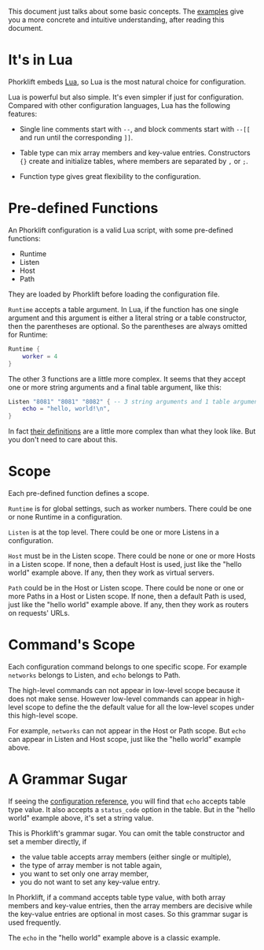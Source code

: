 This document just talks about some basic concepts.
The [examples](../example/) give you a more concrete and intuitive understanding,
after reading this document.


# It's in Lua

Phorklift embeds [Lua](https://lua.org), so Lua is the most natural choice
for configuration.

Lua is powerful but also simple. It's even simpler if just for configuration.
Compared with other configuration languages, Lua has the following features:

- Single line comments start with `--`, and block comments start with `--[[`
  and run until the corresponding `]]`.

- Table type can mix array members and key-value entries. Constructors `{}`
  create and initialize tables, where members are separated by `,` or `;`.

- Function type gives great flexibility to the configuration.


# Pre-defined Functions

An Phorklift configuration is a valid Lua script, with some pre-defined functions:

- Runtime
- Listen
- Host
- Path

They are loaded by Phorklift before loading the configuration file.

`Runtime` accepts a table argument.
In Lua, if the function has one single argument and this argument is either
a literal string or a table constructor, then the parentheses are optional.
So the parentheses are always omitted for Runtime:

  ```lua
  Runtime {
      worker = 4
  }
  ```

The other 3 functions are a little more complex. It seems that they accept
one or more string arguments and a final table argument, like this:

  ```lua
  Listen "8081" "8081" "8082" { -- 3 string arguments and 1 table argument
      echo = "hello, world!\n",
  }
  ```

In fact [their definitions](../src/phl_conf_predefs.lua) are a little more
complex than what they look like. But you don't need to care about this.


# Scope

Each pre-defined function defines a scope.

`Runtime` is for global settings, such as worker numbers. There could be one
or none Runtime in a configuration.

`Listen` is at the top level. There could be one or more Listens
in a configuration.

`Host` must be in the Listen scope. There could be none or one or more Hosts in
a Listen scope. If none, then a default Host is used, just like the
"hello world" example above. If any, then they work as virtual servers.

`Path` could be in the Host or Listen scope. There could be none or one or more
Paths in a Host or Listen scope. If none, then a default Path is used, just like the
"hello world" example above. If any, then they work as routers on requests' URLs.


# Command's Scope

Each configuration command belongs to one specific scope. For example `networks`
belongs to Listen, and `echo` belongs to Path.

The high-level commands can not appear in low-level scope because it does
not make sense.
However low-level commands can appear in high-level scope to define the
the default value for all the low-level scopes under this high-level scope.

For example, `networks` can not appear in the Host or Path scope.
But `echo` can appear in Listen and Host scope, just like the "hello world"
example above.


# A Grammar Sugar

If seeing the [configuration reference](4.conf_reference.md), you will find
that `echo` accepts table type value. It also accepts a `status_code`
option in the table. But in the "hello world" example above, it's set a string
value.

This is Phorklift's grammar sugar. You can omit the table constructor and set a
member directly, if

- the value table accepts array members (either single or multiple),
- the type of array member is not table again,
- you want to set only one array member,
- you do not want to set any key-value entry.

In Phorklift, if a command accepts table type value, with both array members and
key-value entries, then the array members are decisive while the
key-value entries are optional in most cases. So this grammar sugar is
used frequently.

The `echo` in the "hello world" example above is a classic example.
